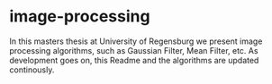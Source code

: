 image-processing
================

In this masters thesis at University of Regensburg we present image processing algorithms, such as Gaussian Filter, Mean Filter, etc.
As development goes on, this Readme and the algorithms are updated continously.